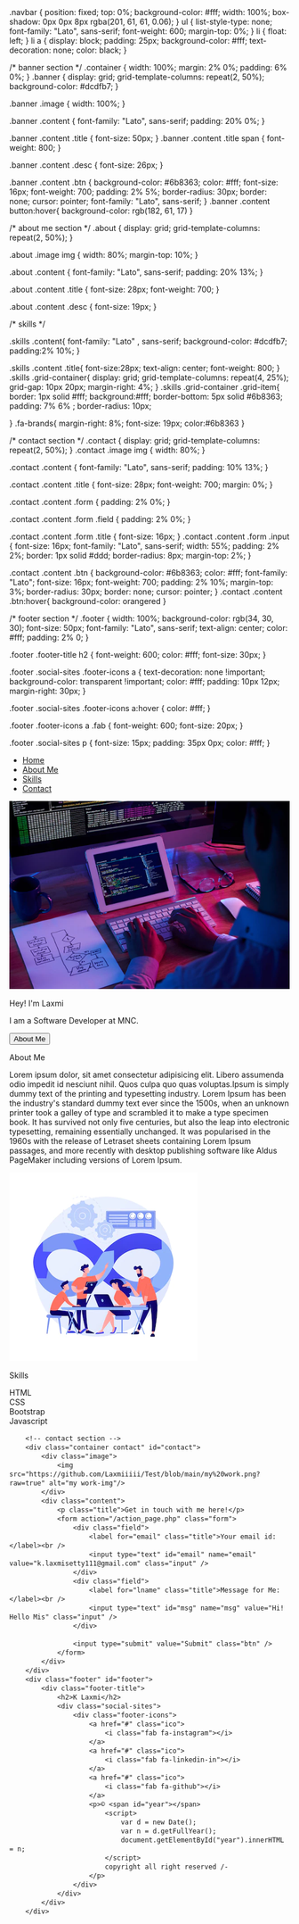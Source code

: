 <!DOCTYPE html>
<html lang="en">

<head>
    <title>Portfolio Website</title>
    <link rel="stylesheet" href="portfolio.css" />
   <!--<link
        href="https://fonts.googleapis.com/css2?family=Lato:wght@300&family=Mulish:wght@300;400;600;700;800&display=swap"
        rel="stylesheet" />
   <link rel="stylesheet" href="https://cdnjs.cloudflare.com/ajax/libs/font-awesome/6.1.1/css/all.min.css"
        integrity="sha512-KfkfwYDsLkIlwQp6LFnl8zNdLGxu9YAA1QvwINks4PhcElQSvqcyVLLD9aMhXd13uQjoXtEKNosOWaZqXgel0g=="
        crossorigin="anonymous" referrerpolicy="no-referrer" />-->
  .navbar {
    position: fixed;
    top: 0%;
    background-color: #fff;
    width: 100%;
    box-shadow: 0px 0px 8px rgba(201, 61, 61, 0.06);
  }
  ul {
    list-style-type: none;
    font-family: "Lato", sans-serif;
    font-weight: 600;
    margin-top: 0%;
  }
  li {
    float: left;
  }
  li a {
    display: block;
    padding: 25px;
    background-color: #fff;
    text-decoration: none;
    color: black;
  }
  
  /* banner section */
  .container {
    width: 100%;
    margin: 2% 0%;
    padding: 6% 0%;
  }
  .banner {
    display: grid;
    grid-template-columns: repeat(2, 50%);
    background-color: #dcdfb7;
  }
  
  .banner .image  {
    width: 100%;
  }
  
  .banner .content {
    font-family: "Lato", sans-serif;
    padding: 20% 0%;
  }
  
  .banner .content .title {
    font-size: 50px;
  }
  .banner .content .title span {
    font-weight: 800;
  }
  
  .banner .content .desc {
    font-size: 26px;
  }
  
  .banner .content .btn {
    background-color: #6b8363;
    color: #fff;
    font-size: 16px;
    font-weight: 700;
    padding: 2% 5%;
    border-radius: 30px;
    border: none;
    cursor: pointer;
    font-family: "Lato", sans-serif;
  }
  .banner .content button:hover{
      background-color: rgb(182, 61, 17)
  }
  
  /* about me section */
  .about {
    display: grid;
    grid-template-columns: repeat(2, 50%);
  }
  
  .about .image img {
    width: 80%;
    margin-top: 10%;
  }
  
  .about .content {
    font-family: "Lato", sans-serif;
    padding: 20% 13%;
  }
  
  .about .content .title {
    font-size: 28px;
    font-weight: 700;
  }
  
  .about .content .desc {
    font-size: 19px;
  }

  /* skills */

  .skills .content{
    font-family: "Lato" , sans-serif;
    background-color: #dcdfb7;
    padding:2% 10%;
  }

  .skills .content .title{
    font-size:28px;
    text-align: center;
    font-weight: 800;
  }
.skills .grid-container{
  display: grid;
  grid-template-columns: repeat(4, 25%);
  grid-gap: 10px 20px;
  margin-right: 4%;
}
.skills .grid-container .grid-item{
  border: 1px solid #fff;
  background:#fff;
  border-bottom: 5px solid #6b8363;
  padding: 7% 6% ;
  border-radius: 10px;

}
.fa-brands{
  margin-right: 8%;
  font-size: 19px;
  color:#6b8363
}

/* contact section */
.contact {
  display: grid;
  grid-template-columns: repeat(2, 50%);
}
.contact .image img {
  width: 80%;
}

.contact .content {
  font-family: "Lato", sans-serif;
  padding: 10% 13%;
}

.contact .content .title {
  font-size: 28px;
  font-weight: 700;
  margin: 0%;
}

.contact .content .form {
  padding: 2% 0%;
}

.contact .content .form .field {
  padding: 2% 0%;
}

.contact .content .form .title {
  font-size: 16px;
}
.contact .content .form .input {
  font-size: 16px;
  font-family: "Lato", sans-serif;
  width: 55%;
  padding: 2% 2%;
  border: 1px solid #ddd;
  border-radius: 8px;
  margin-top: 2%;
}

.contact .content .btn {
  background-color: #6b8363;
  color: #fff;
  font-family: "Lato";
  font-size: 16px;
  font-weight: 700;
  padding: 2% 10%;
  margin-top: 3%;
  border-radius: 30px;
  border: none;
  cursor: pointer;
}
.contact .content .btn:hover{
  background-color: orangered
}

/* footer section */
.footer {
  width: 100%;
  background-color: rgb(34, 30, 30);
  font-size: 50px;
  font-family: "Lato", sans-serif;
  text-align: center;
  color: #fff;
  padding: 2% 0;
}

.footer .footer-title h2 {
  font-weight: 600;
  color: #fff;
  font-size: 30px;
}

.footer .social-sites .footer-icons a {
  text-decoration: none !important;
  background-color: transparent !important;
  color: #fff;
  padding: 10px 12px;
  margin-right: 30px;
}

.footer .social-sites .footer-icons a:hover {
  color: #fff;
}

.footer .footer-icons a .fab {
  font-weight: 600;
  font-size: 20px;
}

.footer .social-sites p {
  font-size: 15px;
  padding: 35px 0px;
  color: #fff;
}
</head>

<body>
    <div class="main-container">
        <!-- navbar section -->
        <div class="navbar">
            <ul>
                <li>
                    <a href="#home">Home</a>
                </li>
                <li>
                    <a href="#about">About Me</a>
                </li>
                <li>
                    <a href="#skills">Skills</a>
                </li>
                <li>
                    <a href="#contact">Contact</a>
                </li>
            </ul>
        </div>
        <!-- banner section -->
        <div class="container banner">
            <div class="image">
                <img src="https://github.com/Laxmiiiii/Test/blob/main/banner.png?raw=true" alt="banner-img" />
            </div>
            <div class="content">
                <p class="title">Hey! I'm <span>Laxmi</span></p>
                <p class="desc">I am a Software Developer at MNC.</p>
                <button class="btn" href="#about">About Me</button>
            </div>
        </div>
        <!-- about section -->
        <div class="container about" id="about">
            <div class="content">
                <p class="title">About Me</span></p>
                <p class="desc">
                    Lorem ipsum dolor, sit amet consectetur adipisicing elit. Libero assumenda
                     odio impedit id nesciunt nihil. Quos culpa quo quas voluptas.Ipsum
                     is simply dummy text of the printing and typesetting
                    industry. Lorem Ipsum has been the industry's standard dummy text
                    ever since the 1500s, when an unknown printer took a galley of type
                    and scrambled it to make a type specimen book. It has survived not
                    only five centuries, but also the leap into electronic typesetting,
                    remaining essentially unchanged. It was popularised in the 1960s
                    with the release of Letraset sheets containing Lorem Ipsum passages,
                    and more recently with desktop publishing software like Aldus
                    PageMaker including versions of Lorem Ipsum.
                </p>
            </div>
            <div class="image">
                <img src="https://github.com/Laxmiiiii/Test/blob/main/me.png?raw=true" alt="about-img" />
            </div>
        </div>
        <!-- skills section -->
        <div class="container skills" id="skills">
            <div class="content">
                <p class="title">Skills</span></p>
                <div class="grid-container">
                    <div class="grid-item"><i class="fa-brands fa-html5"></i>HTML</div>
                    <div class="grid-item"><i class="fa-brands fa-css3"></i>CSS</div>
                    <div class="grid-item"><i class="fa-brands fa-bootstrap"></i>Bootstrap</div>
                    <div class="grid-item"><i class="fa-brands fa-js"></i>Javascript</div>
                </div>
            </div>
        </div>

        <!-- contact section -->
        <div class="container contact" id="contact">
            <div class="image">
                <img src="https://github.com/Laxmiiiii/Test/blob/main/my%20work.png?raw=true" alt="my work-img"/>
            </div>
            <div class="content">
                <p class="title">Get in touch with me here!</p>
                <form action="/action_page.php" class="form">
                    <div class="field">
                        <label for="email" class="title">Your email id:</label><br />
                        <input type="text" id="email" name="email" value="k.laxmisetty111@gmail.com" class="input" />
                    </div>
                    <div class="field">
                        <label for="lname" class="title">Message for Me:</label><br />
                        <input type="text" id="msg" name="msg" value="Hi! Hello Mis" class="input" />
                    </div>

                    <input type="submit" value="Submit" class="btn" />
                </form>
            </div>
        </div>
        <div class="footer" id="footer">
            <div class="footer-title">
                <h2>K Laxmi</h2>
                <div class="social-sites">
                    <div class="footer-icons">
                        <a href="#" class="ico">
                            <i class="fab fa-instagram"></i>
                        </a>
                        <a href="#" class="ico">
                            <i class="fab fa-linkedin-in"></i>
                        </a>
                        <a href="#" class="ico">
                            <i class="fab fa-github"></i>
                        </a>
                        <p>© <span id="year"></span>
                            <script>
                                var d = new Date();
                                var n = d.getFullYear();
                                document.getElementById("year").innerHTML = n;
                            </script>
                            copyright all right reserved /-
                        </p>
                    </div>
                </div>
            </div>
        </div>



</body>

</html>
